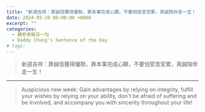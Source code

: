 ```yaml
---
title: "新週吉祥：靠誠信獲得優勢，靠本事完成心願，不要怕受苦受累，真誠陪伴走一生！ <br> Auspicious new week: Gain advantages by relying on integrity, fulfill your wishes by relying on your ability, don't be afraid of suffering and be involved, and accompany you with sincerity throughout your life!"
date: 2024-05-20 06:00:00 +0800
excerpt: ""
categories:
  - 鍾老爸每日一句
  - Daddy Chung's Sentence of the Day
# tags:
---
```


> 新週吉祥：靠誠信獲得優勢，靠本事完成心願，不要怕受苦受累，真誠陪伴走一生！

<!--
錯字:
受䒷 > 受苦
-->

---

> Auspicious new week: Gain advantages by relying on integrity, fulfill your wishes by relying on your ability, don't be afraid of suffering and be involved, and accompany you with sincerity throughout your life!
